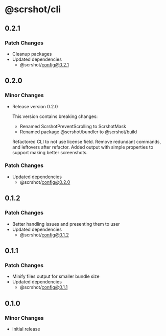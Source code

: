 # @scrshot/cli

## 0.2.1

### Patch Changes

- Cleanup packages
- Updated dependencies
  - @scrshot/config@0.2.1

## 0.2.0

### Minor Changes

- Release version 0.2.0

  This version contains breaking changes:

  - Renamed ScrshotPreventScrolling to ScrshotMask
  - Renamed package @scrshot/bundler to @scrshot/build

  Refactored CLI to not use license field. Remove redundant commands, and leftovers after refactor. Added output with simple properties to support making better screenshots.

### Patch Changes

- Updated dependencies
  - @scrshot/config@0.2.0

## 0.1.2

### Patch Changes

- Better handling issues and presenting them to user
- Updated dependencies
  - @scrshot/config@0.1.2

## 0.1.1

### Patch Changes

- Minify files output for smaller bundle size
- Updated dependencies
  - @scrshot/config@0.1.1

## 0.1.0

### Minor Changes

- initial release
